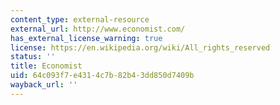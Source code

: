 ```yaml
---
content_type: external-resource
external_url: http://www.economist.com/
has_external_license_warning: true
license: https://en.wikipedia.org/wiki/All_rights_reserved
status: ''
title: Economist
uid: 64c093f7-e431-4c7b-82b4-3dd850d7409b
wayback_url: ''
---
```

